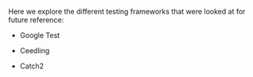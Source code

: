 Here we explore the different testing frameworks that were looked at for future reference:

- Google Test

- Ceedling

- Catch2
